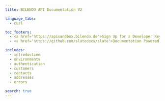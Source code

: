 ```yaml
---
title: BILENDO API Documentation V2

language_tabs:
  - curl

toc_footers:
  - <a href='https://apisandbox.bilendo.de'>Sign Up for a Developer Key</a>
  - <a href='https://github.com/slatedocs/slate'>Documentation Powered by Slate</a>

includes:
  - introduction
  - environments
  - authentication
  - customers
  - contacts
  - addresses
  - errors

search: true
---
```

